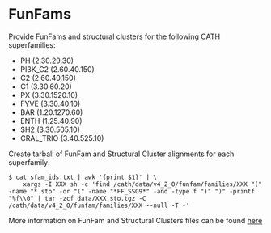 # FunFams

Provide FunFams and structural clusters for the following CATH superfamilies:

  * PH (2.30.29.30)
  * PI3K_C2 (2.60.40.150)
  * C2 (2.60.40.150)
  * C1 (3.30.60.20)
  * PX (3.30.1520.10)
  * FYVE (3.30.40.10)
  * BAR (1.20.1270.60)
  * ENTH (1.25.40.90)
  * SH2 (3.30.505.10)
  * CRAL_TRIO (3.40.525.10)


Create tarball of FunFam and Structural Cluster alignments for each superfamily:

```
$ cat sfam_ids.txt | awk '{print $1}' | \
    xargs -I XXX sh -c 'find /cath/data/v4_2_0/funfam/families/XXX "(" -name "*.sto" -or "(" -name "*FF_SSG9*" -and -type f ")" ")" -printf "%f\\0" | tar -zcf data/XXX.sto.tgz -C /cath/data/v4_2_0/funfam/families/XXX --null -T -'
```

More information on FunFam and Structural Clusters files can be found [here](https://github.com/sillitoe/cath-structural-cluster-example)
